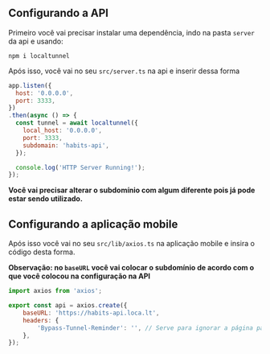 ## Configurando a API

Primeiro você vai precisar instalar uma dependência, indo na pasta `server` da api e usando:

```
npm i localtunnel
```

Após isso, você vai no seu `src/server.ts` na api e inserir dessa forma

```javascript
app.listen({
  host: '0.0.0.0',
  port: 3333,
})
.then(async () => {
  const tunnel = await localtunnel({
    local_host: '0.0.0.0',
    port: 3333,
    subdomain: 'habits-api',
  });

  console.log('HTTP Server Running!');
});
```

**Você vai precisar alterar o subdomínio com algum diferente pois já pode estar sendo utilizado.**

## Configurando a aplicação mobile

Após isso você vai no seu `src/lib/axios.ts` na aplicação mobile e insira o código desta forma.

**Observação: no `baseURL` você vai colocar o subdomínio de acordo com o que você colocou na configuração na API**

```javascript
import axios from 'axios';

export const api = axios.create({
	baseURL: 'https://habits-api.loca.lt',
	headers: {
		'Bypass-Tunnel-Reminder': '', // Serve para ignorar a página padrão do pacote localtunnel, se remover isto, a requisição não vai conseguir retornar os dados
	},
});
```
